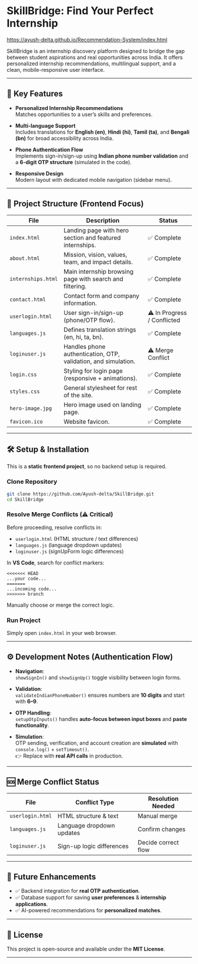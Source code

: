 # SkillBridge: Find Your Perfect Internship  

https://ayush-delta.github.io/Recommendation-System/index.html

SkillBridge is an internship discovery platform designed to bridge the gap between student aspirations and real opportunities across India. It offers personalized internship recommendations, multilingual support, and a clean, mobile-responsive user interface.  

---

## 🌟 Key Features  

- **Personalized Internship Recommendations**  
  Matches opportunities to a user’s skills and preferences.  

- **Multi-language Support**  
  Includes translations for **English (en)**, **Hindi (hi)**, **Tamil (ta)**, and **Bengali (bn)** for broad accessibility across India.  

- **Phone Authentication Flow**  
  Implements sign-in/sign-up using **Indian phone number validation** and a **6-digit OTP structure** (simulated in the code).  

- **Responsive Design**  
  Modern layout with dedicated mobile navigation (sidebar menu).  

---

## 📁 Project Structure (Frontend Focus)  

| File             | Description                                                                 | Status             |
|------------------|-----------------------------------------------------------------------------|--------------------|
| `index.html`     | Landing page with hero section and featured internships.                   | ✅ Complete        |
| `about.html`     | Mission, vision, values, team, and impact details.                         | ✅ Complete        |
| `internships.html` | Main internship browsing page with search and filtering.                 | ✅ Complete        |
| `contact.html`   | Contact form and company information.                                      | ✅ Complete        |
| `userlogin.html` | User sign-in/sign-up (phone/OTP flow).                                     | ⚠️ In Progress / Conflicted |
| `languages.js`   | Defines translation strings (en, hi, ta, bn).                              | ✅ Complete        |
| `loginuser.js`   | Handles phone authentication, OTP, validation, and simulation.             | ⚠️ Merge Conflict |
| `login.css`      | Styling for login page (responsive + animations).                          | ✅ Complete        |
| `styles.css`     | General stylesheet for rest of the site.                                   | ✅ Complete        |
| `hero-image.jpg` | Hero image used on landing page.                                           | ✅ Complete        |
| `favicon.ico`    | Website favicon.                                                           | ✅ Complete        |

---

## 🛠️ Setup & Installation  

This is a **static frontend project**, so no backend setup is required.  

### Clone Repository  
```bash
git clone https://github.com/Ayush-delta/SkillBridge.git
cd SkillBridge
```

### Resolve Merge Conflicts (⚠️ Critical)  
Before proceeding, resolve conflicts in:  
- `userlogin.html` (HTML structure / text differences)  
- `languages.js` (language dropdown updates)  
- `loginuser.js` (signUpForm logic differences)  

In **VS Code**, search for conflict markers:  
```
<<<<<<< HEAD
...your code...
=======
...incoming code...
>>>>>>> branch
```
Manually choose or merge the correct logic.  

### Run Project  
Simply open `index.html` in your web browser.  

---

## ⚙️ Development Notes (Authentication Flow)  

- **Navigation**:  
  `showSignIn()` and `showSignUp()` toggle visibility between login forms.  

- **Validation**:  
  `validateIndianPhoneNumber()` ensures numbers are **10 digits** and start with **6–9**.  

- **OTP Handling**:  
  `setupOtpInputs()` handles **auto-focus between input boxes** and **paste functionality**.  

- **Simulation**:  
  OTP sending, verification, and account creation are **simulated** with `console.log()` + `setTimeout()`.  
  👉 Replace with **real API calls** in production.  

---

## 🆘 Merge Conflict Status  

| File             | Conflict Type               | Resolution Needed |
|------------------|-----------------------------|------------------|
| `userlogin.html` | HTML structure & text        | Manual merge      |
| `languages.js`   | Language dropdown updates    | Confirm changes   |
| `loginuser.js`   | Sign-up logic differences    | Decide correct flow |

---

## 🚀 Future Enhancements  

- ✅ Backend integration for **real OTP authentication**.  
- ✅ Database support for saving **user preferences** & **internship applications**.  
- ✅ AI-powered recommendations for **personalized matches**.  

---

## 📌 License  

This project is open-source and available under the **MIT License**.  

---
